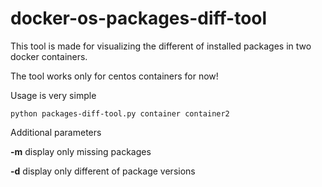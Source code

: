 # docker-os-packages-diff-tool

<p>This tool is made for visualizing the different of installed packages in two docker containers.<p>
<p>The tool works only for centos containers for now!</p>
<p>Usage is very simple</p>

```Shell
python packages-diff-tool.py container container2
```

<p>Additional parameters</p>
<p><b>-m</b><span> display only missing packages</span></p>
<p><b>-d</b><span> display only different of package versions</span></p>

